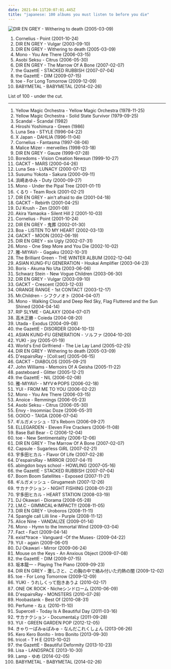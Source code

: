 ```yaml
---
date: 2021-04-11T20:07:01.445Z
title: "japanese: 100 albums you must listen to before you die"
---
```

![DIR EN GREY - Withering to death (2005-03-09)](http://coverartarchive.org/release/d35e3a69-75a7-44a1-9e68-fd4e7b548976/11585065817-500.jpg "DIR EN GREY - Withering to death (2005-03-09)")
<ol class="albums">
<li data-cover="http://coverartarchive.org/release/d467e488-2fae-4175-918b-7c9d10f43737/2876340833-500.jpg" data-tags="japanese" role="button">Cornelius - Point (2001-10-24)</li>
<li data-cover="http://coverartarchive.org/release/0ddfef9a-16d2-3f43-94bf-5e5efdb13883/7454535329-500.jpg" data-tags="j-rock" role="button">DIR EN GREY - Vulgar (2003-09-10)</li>
<li data-cover="http://coverartarchive.org/release/d35e3a69-75a7-44a1-9e68-fd4e7b548976/11585065817-500.jpg" data-tags="japanese, visual kei, j-rock, dir en grey" role="button">DIR EN GREY - Withering to death (2005-03-09)</li>
<li data-cover="http://coverartarchive.org/release/3bfa4c29-3425-320d-87ae-f6d0e9e83b75/3361339988-500.jpg" data-tags="post-rock" role="button">Mono - You Are There (2006-03-15)</li>
<li data-cover="http://coverartarchive.org/release/1d3f727e-50ee-40b3-b39b-a480cd0612e8/13922000742-500.jpg" data-tags="shoegaze" role="button">Asobi Seksu - Citrus (2006-05-30)</li>
<li data-cover="http://coverartarchive.org/release/5d43e329-315e-33c5-bba5-81d033e266c9/11644533393-500.jpg" data-tags="metalcore, alternative metal, japanese" role="button">DIR EN GREY - The Marrow Of A Bone (2007-02-07)</li>
<li data-cover="http://coverartarchive.org/release/9aaca833-fb3f-4f8c-8b9c-4617715e9d9e/11039926115-500.jpg" data-tags="japanese, j-rock, visual kei, the gazette" role="button">the GazettE - STACKED RUBBISH (2007-07-04)</li>
<li data-cover="http://coverartarchive.org/release/a54a4387-263e-4799-ba7e-02a2dda3d08c/11228615759-500.jpg" data-tags="visual kei, japanese" role="button">the GazettE - DIM (2009-07-15)</li>
<li data-cover="http://coverartarchive.org/release/695060cc-1a85-4dc9-8e85-aa50b74964ef/6304189097-500.jpg" data-tags="post-rock, post rock" role="button">toe - For Long Tomorrow (2009-12-09)</li>
<li data-cover="http://coverartarchive.org/release/e5c0f2cc-692c-46e2-af7d-4404c95e1550/6434003625-500.jpg" data-tags="metal, j-pop, kawaii metal" role="button">BABYMETAL - BABYMETAL (2014-02-26)</li>
</ol>
List of 100 - under the cut.
<!-- more -->

_________________

<ol class="albums">
<li data-cover="https://img.discogs.com/uc7M4ARbMY4U6AXq4V_kwCybKs8=/fit-in/600x600/filters:strip_icc():format(jpeg):mode_rgb():quality(90)/discogs-images/R-2542750-1450667920-8274.jpeg.jpg" data-tags="electronic, japanese" role="button">
Yellow Magic Orchestra - Yellow Magic Orchestra (1978-11-25)
</li>
<li data-cover="https://img.discogs.com/j6lL67-kEAC5BVdZf2bL8n9PYK4=/fit-in/200x200/filters:strip_icc():format(jpeg):mode_rgb():quality(90)/discogs-images/R-130980-001.jpg.jpg" data-tags="electronic, 70s, japanese" role="button">
Yellow Magic Orchestra - Solid State Survivor (1979-09-25)
</li>
<li data-cover="https://img.discogs.com/5epCUXsJ2Xl8nxSbXtsrwWhvO5o=/fit-in/600x960/filters:strip_icc():format(jpeg):mode_rgb():quality(90)/discogs-images/R-1917506-1469731860-9485.jpeg.jpg" data-tags="japanese, 80s, girls, jpop, asian, j-rock, j-pop, 1980s, jrock, girl band, girl group, girl groups, girlband, shwrm-rock, shwrm-popper, in search of the lost genre" role="button">
Scandal - Scandal (1982)
</li>
<li data-cover="http://coverartarchive.org/release/f128274d-e4bb-4b76-a1d1-1a60fa54c8eb/8751464865-500.jpg" data-tags="japanese, progressive ambient, youtube rec-core" role="button">
Hiroshi Yoshimura - Green (1986)
</li>
<li data-cover="https://img.discogs.com/blUiHA7OZwvowWtTS082Pg5B2x4=/fit-in/300x300/filters:strip_icc():format(jpeg):mode_rgb():quality(90)/discogs-images/R-14350624-1572767140-4238.jpeg.jpg" data-tags="rock, japanese, japan, j-rock" role="button">
Luna Sea - STYLE (1996-04-22)
</li>
<li data-cover="https://img.discogs.com/pM4_39Y3cXXUsPpShG0cMstN1Q4=/fit-in/600x505/filters:strip_icc():format(jpeg):mode_rgb():quality(90)/discogs-images/R-4854086-1512640960-1267.jpeg.jpg" data-tags="j-rock" role="button">
X Japan - DAHLIA (1996-11-04)
</li>
<li data-cover="http://coverartarchive.org/release/e23773b0-f6e0-468c-a04a-1d3211c5d0a9/4508193223-500.jpg" data-tags="japanese, electronic" role="button">
Cornelius - Fantasma (1997-08-06)
</li>
<li data-cover="http://coverartarchive.org/release/7d3b9817-b46c-46e7-a94a-3675134fbcf9/21937152600-500.jpg" data-tags="visual kei, j-rock" role="button">
Malice Mizer - merveilles (1998-03-18)
</li>
<li data-cover="http://coverartarchive.org/release/1d5cae88-9b83-483b-b1d7-25b1febbaf3b/7461042517-500.jpg" data-tags="j-rock, visual kei" role="button">
DIR EN GREY - Gauze (1999-07-28)
</li>
<li data-cover="http://coverartarchive.org/release/413e60c9-6de0-4a1c-a1fb-e37655bfc1d2/7022558425-500.jpg" data-tags="psychedelic" role="button">
Boredoms - Vision Creation Newsun (1999-10-27)
</li>
<li data-cover="https://img.discogs.com/_ReOz2Eg5OLNoovgXmZfvgchvfs=/fit-in/600x603/filters:strip_icc():format(jpeg):mode_rgb():quality(90)/discogs-images/R-13986322-1565521811-3863.webp.jpg" data-tags="gackt, japanese, j-rock" role="button">
GACKT - MARS (2000-04-26)
</li>
<li data-cover="https://img.discogs.com/lpjkBWhTgEmszY9XiMKJpcJI4G0=/fit-in/500x978/filters:strip_icc():format(jpeg):mode_rgb():quality(90)/discogs-images/R-9143344-1475519802-6071.jpeg.jpg" data-tags="japanese, japanese rock, j-rock, visual kei, jrock, visual key" role="button">
Luna Sea - LUNACY (2000-07-12)
</li>
<li data-cover="http://coverartarchive.org/release/bc0d9dba-4224-49a2-a2d9-6ab05e9ca6f5/13268996571-500.jpg" data-tags="ambient" role="button">
Susumu Yokota - Sakura (2000-09-11)
</li>
<li data-cover="http://coverartarchive.org/release/6c56f5e3-0cda-4243-88f6-40682375c9d1/18052521100-500.jpg" data-tags="j-pop, japanese, jpop, ayumi hamasaki" role="button">
浜崎あゆみ - Duty (2000-09-27)
</li>
<li data-cover="http://coverartarchive.org/release/6019dd2a-43ce-4f3c-9206-0f6e6e867dbc/9526726936-500.jpg" data-tags="post-rock" role="button">
Mono - Under the Pipal Tree (2001-01-11)
</li>
<li data-cover="https://via.placeholder.com/450" data-tags="japanese" role="button">
くるり - Team Rock (2001-02-21)
</li>
<li data-cover="http://coverartarchive.org/release/61a91ee4-71d9-4ed7-a7ad-6ae6c83173d7/21486949080-500.jpg" data-tags="japanese" role="button">
DIR EN GREY - ain't afraid to die (2001-04-18)
</li>
<li data-cover="http://coverartarchive.org/release/0b0cb384-ad5a-32b1-a69e-566e1e436d5c/17833938395-500.jpg" data-tags="j-rock, japanese" role="button">
GACKT - Rebirth (2001-04-25)
</li>
<li data-cover="https://img.discogs.com/rpv4SAU-9PHpI42HKf-vcVz5uHU=/fit-in/394x607/filters:strip_icc():format(jpeg):mode_rgb():quality(90)/discogs-images/R-1476008-1222521667.jpeg.jpg" data-tags="trip-hop, chillout, downtempo" role="button">
DJ Krush - Zen (2001-08)
</li>
<li data-cover="http://coverartarchive.org/release/a5e56387-0ee3-4824-9e48-58babcb03363/7925565027-500.jpg" data-tags="soundtrack" role="button">
Akira Yamaoka - Silent Hill 2 (2001-10-03)
</li>
<li data-cover="http://coverartarchive.org/release/d467e488-2fae-4175-918b-7c9d10f43737/2876340833-500.jpg" data-tags="japanese" role="button">
Cornelius - Point (2001-10-24)
</li>
<li data-cover="http://coverartarchive.org/release/088f0a9a-8519-4742-ad67-be09efca963a/3178266084-500.jpg" data-tags="japanese, experimental rock" role="button">
DIR EN GREY - 鬼葬 (2002-01-30)
</li>
<li data-cover="http://coverartarchive.org/release/bbe29336-f4e2-3e18-a5f1-1d30f15b916e/9768589910-500.jpg" data-tags="japanese, dance, j-pop, qualified" role="button">
Boa - LISTEN TO MY HEART (2002-03-13)
</li>
<li data-cover="https://img.discogs.com/lSbcfxhsZGPy283mAeWm4ogPwDc=/fit-in/400x400/filters:strip_icc():format(jpeg):mode_rgb():quality(90)/discogs-images/R-2928666-1307764118.jpeg.jpg" data-tags="j-rock, japanese" role="button">
GACKT - MOON (2002-06-19)
</li>
<li data-cover="http://coverartarchive.org/release/db8a335e-3686-4327-8c0c-38adb701ad9d/16181934440-500.jpg" data-tags="dir en grey, metal, japanese, j-rock" role="button">
DIR EN GREY - six Ugly (2002-07-31)
</li>
<li data-cover="http://coverartarchive.org/release/a80c691b-9444-3db0-9bfe-ff08f7b23e62/11071657210-500.jpg" data-tags="post-rock" role="button">
Mono - One Step More and You Die (2002-10-02)
</li>
<li data-cover="https://via.placeholder.com/450" data-tags="japanese" role="button">
雅-MIYAVI- - Gagaku (2002-10-31)
</li>
<li data-cover="https://img.discogs.com/IABi9vpnFSXyzPTfvnE-rDYVdxA=/fit-in/500x496/filters:strip_icc():format(jpeg):mode_rgb():quality(90)/discogs-images/R-3067838-1314197681.jpeg.jpg" data-tags="japanese" role="button">
The Brilliant Green - THE WINTER ALBUM (2002-12-04)
</li>
<li data-cover="https://img.discogs.com/6eqJclpBSHFjPIgdfTzCFm1Twm4=/fit-in/500x500/filters:strip_icc():format(jpeg):mode_rgb():quality(90)/discogs-images/R-13877239-1563119976-9959.jpeg.jpg" data-tags="j-rock, jrock" role="button">
ASIAN KUNG-FU GENERATION - Houkai Amplifier (2003-04-23)
</li>
<li data-cover="https://img.discogs.com/aKa3diJi3OzltEG8-tobhk2bK6o=/fit-in/200x200/filters:strip_icc():format(jpeg):mode_rgb():quality(90)/discogs-images/R-1334231-1210541514.jpeg.jpg" data-tags="stoner rock" role="button">
Boris - Akuma No Uta (2003-06-06)
</li>
<li data-cover="http://coverartarchive.org/release/ab4c39c2-fcff-4ec3-92bd-00879500319d/9595704047-500.jpg" data-tags="electronic, japanese, darkwave" role="button">
Schwarz Stein - New Vogue Children (2003-06-30)
</li>
<li data-cover="http://coverartarchive.org/release/0ddfef9a-16d2-3f43-94bf-5e5efdb13883/7454535329-500.jpg" data-tags="j-rock" role="button">
DIR EN GREY - Vulgar (2003-09-10)
</li>
<li data-cover="https://img.discogs.com/lSbcfxhsZGPy283mAeWm4ogPwDc=/fit-in/400x400/filters:strip_icc():format(jpeg):mode_rgb():quality(90)/discogs-images/R-2928666-1307764118.jpeg.jpg" data-tags="j-rock" role="button">
GACKT - Crescent (2003-12-03)
</li>
<li data-cover="https://img.discogs.com/kRGG9CiEe0QwK2FtDwtyOZIWf5g=/fit-in/250x250/filters:strip_icc():format(jpeg):mode_rgb():quality(90)/discogs-images/R-9065963-1474176395-7169.jpeg.jpg" data-tags="japanese, jrock" role="button">
ORANGE RANGE - 1st CONTACT (2003-12-17)
</li>
<li data-cover="https://via.placeholder.com/450" data-tags="japanese, j-pop" role="button">
Mr.Children - シフクノオト (2004-04-07)
</li>
<li data-cover="http://coverartarchive.org/release/3ca1b1ba-3ded-3bdf-9b8e-7e07de09ebe0/3361337672-500.jpg" data-tags="post-rock" role="button">
Mono - Walking Cloud and Deep Red Sky, Flag Fluttered and the Sun Shined (2004-04-14)
</li>
<li data-cover="http://coverartarchive.org/release/9d953482-6014-4ff1-8015-7240746fc24a/19402623897-500.jpg" data-tags="hip-hop, japanese, j-pop" role="button">
RIP SLYME - GALAXY (2004-07-07)
</li>
<li data-cover="http://coverartarchive.org/release/b1f05b61-0369-41df-922d-702e05b16c18/21984729709-500.jpg" data-tags="ambient" role="button">
高木正勝 - Coieda (2004-08-20)
</li>
<li data-cover="https://img.discogs.com/hCUjfBdfZiUgJvofzEgsK0THyRw=/fit-in/600x969/filters:strip_icc():format(jpeg):mode_rgb():quality(90)/discogs-images/R-10992708-1507824744-8278.jpeg.jpg" data-tags="japanese, pop, utada" role="button">
Utada - Exodus (2004-09-08)
</li>
<li data-cover="https://img.discogs.com/T71CGshtIYoaHDlwFQ0TEh85ar8=/fit-in/600x576/filters:strip_icc():format(jpeg):mode_rgb():quality(90)/discogs-images/R-7471874-1442307418-3559.png.jpg" data-tags="rock" role="button">
the GazettE - DISORDER (2004-10-13)
</li>
<li data-cover="http://coverartarchive.org/release/c8208be7-1045-4ed3-8ce1-d036dc44ae9b/12986873248-500.jpg" data-tags="alternative rock" role="button">
ASIAN KUNG-FU GENERATION - ソルファ (2004-10-20)
</li>
<li data-cover="http://coverartarchive.org/release/181a72af-121c-4d11-a26c-ef5e19d2668e/13679420383-500.jpg" data-tags="j-pop" role="button">
YUKI - joy (2005-01-19)
</li>
<li data-cover="http://coverartarchive.org/release/515c3a3c-05ec-4a16-8e1c-ca1a9ef34e02/6155875688-500.jpg" data-tags="experimental, ambient, post-rock" role="button">
World's End Girlfriend - The Lie Lay Land (2005-02-25)
</li>
<li data-cover="http://coverartarchive.org/release/d35e3a69-75a7-44a1-9e68-fd4e7b548976/11585065817-500.jpg" data-tags="japanese, visual kei, j-rock, dir en grey" role="button">
DIR EN GREY - Withering to death (2005-03-09)
</li>
<li data-cover="https://img.discogs.com/Dx5rsoFOygBx8nPxKW8Sq5ev6N0=/fit-in/392x400/filters:strip_icc():format(jpeg):mode_rgb():quality(90)/discogs-images/R-1777368-1242662992.jpeg.jpg" data-tags="rock, japanese, industrial, asian, male vocalists, 00s, industrial metal, j-rock, spookycore" role="button">
D'espairsRay - [Coll:set] (2005-06-15)
</li>
<li data-cover="https://img.discogs.com/tZK-DOrCicd8CIQbgQXsNfDcYVE=/fit-in/500x444/filters:strip_icc():format(jpeg):mode_rgb():quality(90)/discogs-images/R-13970450-1565175886-2381.jpeg.jpg" data-tags="j-rock, japanese" role="button">
GACKT - DIABOLOS (2005-09-21)
</li>
<li data-cover="http://coverartarchive.org/release/72301ba2-c6e8-4cbb-a766-675b3df2bbe5/3772124101-500.jpg" data-tags="soundtrack" role="button">
John Williams - Memoirs Of A Geisha (2005-11-22)
</li>
<li data-cover="https://img.discogs.com/hRJsj76Thtn6JMei9eK4BXS2Y_Y=/fit-in/600x602/filters:strip_icc():format(jpeg):mode_rgb():quality(90)/discogs-images/R-2580062-1291656843.jpeg.jpg" data-tags="japanese, shoegaze" role="button">
pasteboard - Glitter (2005-12-21)
</li>
<li data-cover="http://coverartarchive.org/release/f3c4087a-dcc9-3cea-a50a-5acd052e71af/11254027972-500.jpg" data-tags="j-rock" role="button">
the GazettE - NIL (2006-02-08)
</li>
<li data-cover="https://via.placeholder.com/450" data-tags="japanese, male vocalists, j-rock, j-pop-rock" role="button">
雅-MIYAVI- - MYV☆POPS (2006-02-18)
</li>
<li data-cover="http://coverartarchive.org/release/0d2be387-28e2-4637-bba4-54d24d3a4e71/18954010886-500.jpg" data-tags="j-pop, japanese" role="button">
YUI - FROM ME TO YOU (2006-02-22)
</li>
<li data-cover="http://coverartarchive.org/release/3bfa4c29-3425-320d-87ae-f6d0e9e83b75/3361339988-500.jpg" data-tags="post-rock" role="button">
Mono - You Are There (2006-03-15)
</li>
<li data-cover="http://coverartarchive.org/release/1e90537a-774b-4feb-a39c-35b9ccb0b893/15481200349-500.jpg" data-tags="japanese" role="button">
Anoice - Remmings (2006-05-23)
</li>
<li data-cover="http://coverartarchive.org/release/1d3f727e-50ee-40b3-b39b-a480cd0612e8/13922000742-500.jpg" data-tags="shoegaze" role="button">
Asobi Seksu - Citrus (2006-05-30)
</li>
<li data-cover="https://img.discogs.com/sogU5mtWKByinBK0l5_KSIFerBQ=/fit-in/600x598/filters:strip_icc():format(jpeg):mode_rgb():quality(90)/discogs-images/R-867269-1491971657-7535.jpeg.jpg" data-tags="screamo" role="button">
Envy - Insomniac Doze (2006-05-31)
</li>
<li data-cover="http://coverartarchive.org/release/4d8383b6-2e53-46b6-97b8-ffad993977ef/8661589466-500.jpg" data-tags="japanese, post-rock" role="button">
OOIOO - TAIGA (2006-07-04)
</li>
<li data-cover="http://coverartarchive.org/release/ffa1cb26-66c1-4ab7-a816-bc1db3b307b2/7017421921-500.jpg" data-tags="rock, japanese, asian, male vocalists, 00s, j-rock" role="button">
ギルガメッシュ - 13's Reborn (2006-09-27)
</li>
<li data-cover="https://img.discogs.com/lD9hgbJ9j1I31uA-U_5Oi7wHpKE=/fit-in/600x599/filters:strip_icc():format(jpeg):mode_rgb():quality(90)/discogs-images/R-3221297-1321091639.jpeg.jpg" data-tags="rock, japanese, j-rock" role="button">
ELLEGARDEN - Eleven Fire Crackers (2006-11-08)
</li>
<li data-cover="http://coverartarchive.org/release/d194251c-2173-445f-9a05-790e3b56fc3a/6245148270-500.jpg" data-tags="rock, japanese, 00s, j-rock" role="button">
Base Ball Bear - C (2006-12-04)
</li>
<li data-cover="https://img.discogs.com/jJKX7Cuv1j-FsqgR9dZLg0msYe4=/fit-in/240x240/filters:strip_icc():format(jpeg):mode_rgb():quality(90)/discogs-images/R-5145657-1385738264-4753.jpeg.jpg" data-tags="electronic, jazz, japanese, instrumental, math rock, emo, experimental, fusion, japan, post rock, play this at my funeral, noodly, dem drums" role="button">
toe - New Sentimentality (2006-12-06)
</li>
<li data-cover="http://coverartarchive.org/release/5d43e329-315e-33c5-bba5-81d033e266c9/11644533393-500.jpg" data-tags="metalcore, alternative metal, japanese" role="button">
DIR EN GREY - The Marrow Of A Bone (2007-02-07)
</li>
<li data-cover="http://coverartarchive.org/release/31c43149-fd3a-4930-aca0-94461324105e/25424358311-500.jpg" data-tags="electronic, electropop" role="button">
Capsule - Sugarless GiRL (2007-02-21)
</li>
<li data-cover="http://coverartarchive.org/release/640f4928-ab34-4889-89a7-00743753d8c8/6818406090-500.jpg" data-tags="japanese" role="button">
宇多田ヒカル - Flavor Of Life (2007-02-28)
</li>
<li data-cover="https://img.discogs.com/ivlCXvUaRvIfAJN6yQz9l1idr5Q=/fit-in/475x462/filters:strip_icc():format(jpeg):mode_rgb():quality(90)/discogs-images/R-1488527-1230477522.jpeg.jpg" data-tags="visual kei" role="button">
D'espairsRay - MIRROR (2007-04-11)
</li>
<li data-cover="http://coverartarchive.org/release/a7c8c214-c7a1-4500-8e0e-5226c3ed9c86/7185809851-500.jpg" data-tags="j-rock" role="button">
abingdon boys school - HOWLING (2007-05-16)
</li>
<li data-cover="http://coverartarchive.org/release/9aaca833-fb3f-4f8c-8b9c-4617715e9d9e/11039926115-500.jpg" data-tags="japanese, j-rock, visual kei, the gazette" role="button">
the GazettE - STACKED RUBBISH (2007-07-04)
</li>
<li data-cover="https://img.discogs.com/5F3aoNdzzwQ78Ri8905Wn0ySu1E=/fit-in/600x535/filters:strip_icc():format(jpeg):mode_rgb():quality(90)/discogs-images/R-854207-1165920252.jpeg.jpg" data-tags="electronic" role="button">
Boom Boom Satellites - Exposed (2007-11-21)
</li>
<li data-cover="https://via.placeholder.com/450" data-tags="japanese, j-rock" role="button">
ギルガメッシュ - Girugamesh (2007-12-26)
</li>
<li data-cover="https://via.placeholder.com/450" data-tags="electronic, rock, japanese, j-rock, days and nights, fish and amphibians, fish and other sea creatures" role="button">
サカナクション - NIGHT FISHING (2008-01-23)
</li>
<li data-cover="http://coverartarchive.org/release/39c898e0-6cb4-4f40-8d33-d7d29280361a/4005393117-500.jpg" data-tags="j-pop, japanese" role="button">
宇多田ヒカル - HEART STATION (2008-03-19)
</li>
<li data-cover="http://coverartarchive.org/release/8fbd6217-c715-4b57-826a-b86444e2ecd4/5214151146-500.jpg" data-tags="hip-hop, chillout, japanese, instrumental, piano, japan" role="button">
DJ Okawari - Diorama (2008-05-28)
</li>
<li data-cover="https://img.discogs.com/i4LxQGdT69G2PkFSIiQyCMD69nY=/fit-in/600x598/filters:strip_icc():format(jpeg):mode_rgb():quality(90)/discogs-images/R-7511303-1442992611-2928.jpeg.jpg" data-tags="pop, japanese, asian, male vocalists, 00s, oshare kei" role="button">
LM.C - GIMMICAL☆IMPACT!! (2008-11-05)
</li>
<li data-cover="http://coverartarchive.org/release/fb296c28-e379-4405-9bb4-c24793685c6c/20605730802-500.jpg" data-tags="alternative metal, progressive metal, j-metal" role="button">
DIR EN GREY - Uroboros (2008-11-11)
</li>
<li data-cover="https://img.discogs.com/9GQpHkUv-MAf4VPPl2-rNuo6QGQ=/fit-in/600x518/filters:strip_icc():format(jpeg):mode_rgb():quality(90)/discogs-images/R-8563535-1464193538-6149.png.jpg" data-tags="japanese, dream pop, love kasia" role="button">
Spangle call Lilli line - Purple (2008-11-12)
</li>
<li data-cover="https://img.discogs.com/wuiS8mpWYldsTwidt9PTdhZLxaQ=/fit-in/360x360/filters:strip_icc():format(jpeg):mode_rgb():quality(90)/discogs-images/R-5251804-1388770634-2533.jpeg.jpg" data-tags="rock, japanese, j-rock" role="button">
Alice Nine - VANDALIZE (2009-01-14)
</li>
<li data-cover="http://coverartarchive.org/release/d28d9760-c79b-432f-a9dd-54442f2caf45/9526718277-500.jpg" data-tags="post-rock" role="button">
Mono - Hymn to the Immortal Wind (2009-03-04)
</li>
<li data-cover="http://coverartarchive.org/release/4d990b9a-8bbb-4189-a28a-736a4594c14b/19389765676-500.jpg" data-tags="japanese, post-hardcore" role="button">
Fact - Fact (2009-04-14)
</li>
<li data-cover="https://via.placeholder.com/450" data-tags="japanese, j-rock" role="button">
exist†trace - Vanguard -Of the Muses- (2009-04-22)
</li>
<li data-cover="http://coverartarchive.org/release/11ce296b-5499-439b-8e1c-092b0e35557e/22270460633-500.jpg" data-tags="japanese, female vocalists, jpop, asian, j-pop, sucks, chiant, asian music, chevre, asian pop, things i will never listen to, better than ayu, better than akiko shikata, more talented than akiko shikata, talentless people, voix de chevre, chiante, chiantissime, this is why jpop in the 2000s sucked" role="button">
YUI - again (2009-06-01)
</li>
<li data-cover="http://coverartarchive.org/release/19738aa4-d7d3-4c69-a764-bb400b2c3000/9641719362-500.jpg" data-tags="jazz, downtempo" role="button">
DJ Okawari - Mirror (2009-06-24)
</li>
<li data-cover="http://coverartarchive.org/release/2834da38-0288-4f94-91e4-8250ebc62da6/12393843588-500.jpg" data-tags="jazz" role="button">
Mouse on the Keys - An Anxious Object (2009-07-08)
</li>
<li data-cover="http://coverartarchive.org/release/a54a4387-263e-4799-ba7e-02a2dda3d08c/11228615759-500.jpg" data-tags="visual kei, japanese" role="button">
the GazettE - DIM (2009-07-15)
</li>
<li data-cover="http://coverartarchive.org/release/044fdea5-38f8-4c54-9f1b-e343c66f5410/24527462350-500.jpg" data-tags="soundtrack, japanese, ambient, modern classical" role="button">
坂本龍一 - Playing The Piano (2009-09-23)
</li>
<li data-cover="https://img.discogs.com/cphJ96s0yDGx89i7brUKgACacEI=/fit-in/600x599/filters:strip_icc():format(jpeg):mode_rgb():quality(90)/discogs-images/R-1059678-1188925726.jpeg.jpg" data-tags="japanese, progressive metal, death metal, j-rock, visual kei, progressive death metal, experimental metal" role="button">
DIR EN GREY - 激しさと、この胸の中で絡み付いた灼熱の闇 (2009-12-02)
</li>
<li data-cover="http://coverartarchive.org/release/695060cc-1a85-4dc9-8e85-aa50b74964ef/6304189097-500.jpg" data-tags="post-rock, post rock" role="button">
toe - For Long Tomorrow (2009-12-09)
</li>
<li data-cover="https://img.discogs.com/eb8Dxtz7j4wZPSF-irTXSZCa5Po=/fit-in/560x558/filters:strip_icc():format(jpeg):mode_rgb():quality(90)/discogs-images/R-10358007-1495933318-6332.jpeg.jpg" data-tags="japanese, female vocalists, jpop, asian, j-pop, asian music, asian pop" role="button">
YUKI - うれしくって抱きあうよ (2010-02-17)
</li>
<li data-cover="http://coverartarchive.org/release/220f4989-ecd6-4d2b-a551-f7f56f8f5673/3429259291-500.jpg" data-tags="rock, japanese, alternative, emo, screamo, j-rock" role="button">
ONE OK ROCK - Nicheシンドローム (2010-06-09)
</li>
<li data-cover="http://coverartarchive.org/release/33264336-40b5-3017-a8ae-146e5a3ad5bb/3433245640-500.jpg" data-tags="japanese" role="button">
D'espairsRay - MONSTERS (2010-07-28)
</li>
<li data-cover="https://via.placeholder.com/450" data-tags="black metal, japanese, korean, j-rock" role="button">
Hoobastank - Best Of (2010-08-31)
</li>
<li data-cover="http://coverartarchive.org/release/fc652ef5-d721-4a4a-a977-c021bebd33ab/5773948092-500.jpg" data-tags="electronic, japanese, female vocalists, techno, girls, jpop, asian, j-pop, girl band, girl group, girl groups, group, girlband, idol, asian music, asian pop" role="button">
Perfume - ねぇ (2010-11-10)
</li>
<li data-cover="http://coverartarchive.org/release/8516ca87-f9c4-3854-a727-6d328cf44837/4072227232-500.jpg" data-tags="j-pop" role="button">
Supercell - Today Is A Beautiful Day (2011-03-16)
</li>
<li data-cover="https://via.placeholder.com/450" data-tags="electronic, rock, japanese" role="button">
サカナクション - DocumentaLy (2011-09-28)
</li>
<li data-cover="http://coverartarchive.org/release/92e45294-7c6e-485c-8707-8b655dbc11bd/3058792717-500.jpg" data-tags="japanese" role="button">
YUI - GREEN GARDEN POP (2012-12-05)
</li>
<li data-cover="http://coverartarchive.org/release/59da3287-974e-49cc-b30d-1551149c204b/7972942521-500.jpg" data-tags="japanese, jpop, j-pop" role="button">
きゃりーぱみゅぱみゅ - なんだこれくしょん (2013-06-26)
</li>
<li data-cover="http://coverartarchive.org/release/b4b2db00-1b79-422e-a909-5e8271c7ec4c/6115445993-500.jpg" data-tags="j-pop" role="button">
Kero Kero Bonito - Intro Bonito (2013-09-30)
</li>
<li data-cover="https://img.discogs.com/2-0GytdyDovrVy3ndWC1mfui2nw=/fit-in/600x600/filters:strip_icc():format(jpeg):mode_rgb():quality(90)/discogs-images/R-9300814-1513304907-2287.jpeg.jpg" data-tags="indie, rock, japanese, alternative, math rock, experimental, female vocalists, ss, these vocals are killing me with joy" role="button">
tricot - T H E (2013-10-02)
</li>
<li data-cover="http://coverartarchive.org/release/f9e703bd-dabe-463c-8826-3a6657748e19/5511772198-500.jpg" data-tags="electronic, japanese, hard rock, alternative metal, j-rock" role="button">
the GazettE - Beautiful Deformity (2013-10-23)
</li>
<li data-cover="http://coverartarchive.org/release/cf57108a-858c-40c7-91c1-f279b706a7fd/27815880367-500.jpg" data-tags="japanese, female vocalists, jpop, j-pop, asian pop" role="button">
Lisa - LANDSPACE (2013-10-30)
</li>
<li data-cover="http://coverartarchive.org/release/15a991b2-c3ef-4475-ae96-fcff38406305/8837373509-500.jpg" data-tags="japanese, new age, dreamy, boobs on cover" role="button">
Lamp - ゆめ (2014-02-05)
</li>
<li data-cover="http://coverartarchive.org/release/e5c0f2cc-692c-46e2-af7d-4404c95e1550/6434003625-500.jpg" data-tags="metal, j-pop, kawaii metal" role="button">
BABYMETAL - BABYMETAL (2014-02-26)
</li>
</ol>